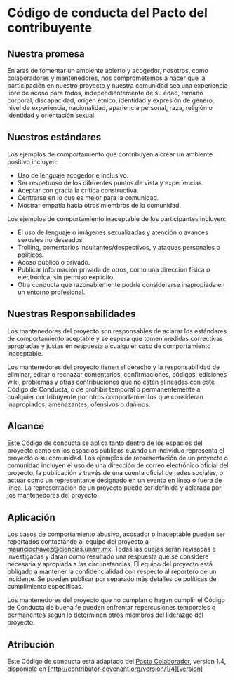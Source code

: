 # Código de conducta del Pacto del contribuyente

## Nuestra promesa

En aras de fomentar un ambiente abierto y acogedor, nosotros, como colaboradores y mantenedores, nos comprometemos a hacer que la participación en nuestro proyecto y nuestra comunidad sea una experiencia libre de acoso para todos, independientemente de su edad, tamaño corporal, discapacidad, origen étnico, identidad y expresión de género, nivel de experiencia, nacionalidad, apariencia personal, raza, religión o identidad y orientación sexual.

## Nuestros estándares

Los ejemplos de comportamiento que contribuyen a crear un ambiente positivo incluyen:

* Uso de lenguaje acogedor e inclusivo.
* Ser respetuoso de los diferentes puntos de vista y experiencias.
* Aceptar con gracia la crítica constructiva.
* Centrarse en lo que es mejor para la comunidad.
* Mostrar empatía hacia otros miembros de la comunidad.

Los ejemplos de comportamiento inaceptable de los participantes incluyen:

* El uso de lenguaje o imágenes sexualizadas y atención o avances sexuales no deseados.
* Trolling, comentarios insultantes/despectivos, y ataques personales o políticos.
* Acoso público o privado.
* Publicar información privada de otros, como una dirección física o electrónica, sin permiso explícito.
* Otra conducta que razonablemente podría considerarse inapropiada en un entorno profesional.

## Nuestras Responsabilidades

Los mantenedores del proyecto son responsables de aclarar los estándares de comportamiento aceptable y se espera que tomen medidas correctivas apropiadas y justas en respuesta a cualquier caso de comportamiento inaceptable.

Los mantenedores del proyecto tienen el derecho y la responsabilidad de eliminar, editar o rechazar comentarios, confirmaciones, códigos, ediciones wiki, problemas y otras contribuciones que no estén alineadas con este Código de Conducta, o de prohibir temporal o permanentemente a cualquier contribuyente por otros comportamientos que consideran inapropiados, amenazantes, ofensivos o dañinos.

## Alcance

Este Código de conducta se aplica tanto dentro de los espacios del proyecto como en los espacios públicos cuando un individuo representa el proyecto o su comunidad. Los ejemplos de representación de un proyecto o comunidad incluyen el uso de una dirección de correo electrónico oficial del proyecto, la publicación a través de una cuenta oficial de redes sociales, o actuar como un representante designado en un evento en línea o fuera de línea. La representación de un proyecto puede ser definida y aclarada por los mantenedores del proyecto.

## Aplicación

Los casos de comportamiento abusivo, acosador o inaceptable pueden ser reportados contactando al equipo del proyecto a <mauriciochavez@ciencias.unam.mx>. Todas las quejas serán revisadas e investigadas y darán como resultado una respuesta que se considere necesaria y apropiada a las circunstancias. El equipo del proyecto está obligado a mantener la confidencialidad con respecto al reportero de un incidente. Se pueden publicar por separado más detalles de políticas de cumplimiento específicas.

Los mantenedores del proyecto que no cumplan o hagan cumplir el Código de Conducta de buena fe pueden enfrentar repercusiones temporales o permanentes según lo determinen otros miembros del liderazgo del proyecto.

## Atribución

Este Código de conducta está adaptado del [Pacto Colaborador][homepage], version 1.4, disponible en [http://contributor-covenant.org/version/1/4][version]

[homepage]: http://contributor-covenant.org
[version]: http://contributor-covenant.org/version/1/4/
